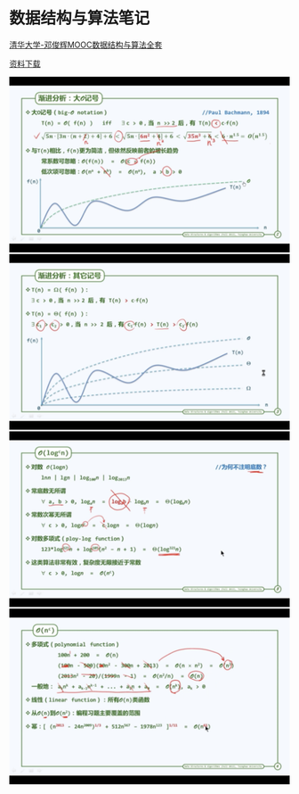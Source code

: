 # 数据结构与算法笔记

[清华大学-邓俊辉MOOC数据结构与算法全套](https://www.bilibili.com/video/av49361421)

[资料下载](http://dsa.cs.tsinghua.edu.cn/~deng/ds/dsacpp/)

![Screen Shot 2019-08-15 at 22.45.38](media/Screen%20Shot%202019-08-15%20at%2022.45.38.png)![Screen Shot 2019-08-15 at 22.50.18](media/Screen%20Shot%202019-08-15%20at%2022.50.18.png)
![Screen Shot 2019-08-15 at 22.56.43](media/Screen%20Shot%202019-08-15%20at%2022.56.43.png)
![Screen Shot 2019-08-16 at 17.15.30](media/Screen%20Shot%202019-08-16%20at%2017.15.30.png)


